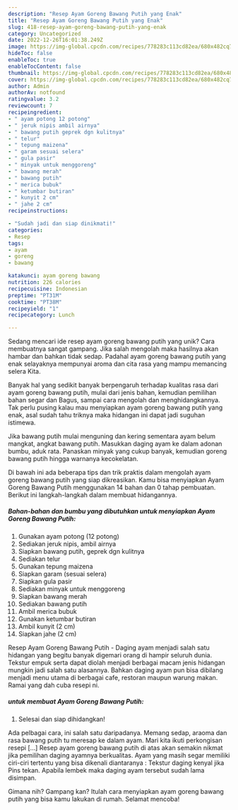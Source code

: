 ```yaml
---
description: "Resep Ayam Goreng Bawang Putih yang Enak"
title: "Resep Ayam Goreng Bawang Putih yang Enak"
slug: 418-resep-ayam-goreng-bawang-putih-yang-enak
category: Uncategorized
date: 2022-12-26T16:01:38.249Z
image: https://img-global.cpcdn.com/recipes/778283c113cd82ea/680x482cq70/ayam-goreng-bawang-putih-foto-resep-utama.jpg
hideToc: false
enableToc: true
enableTocContent: false
thumbnail: https://img-global.cpcdn.com/recipes/778283c113cd82ea/680x482cq70/ayam-goreng-bawang-putih-foto-resep-utama.jpg
cover: https://img-global.cpcdn.com/recipes/778283c113cd82ea/680x482cq70/ayam-goreng-bawang-putih-foto-resep-utama.jpg
author: Admin
authorAv: notfound
ratingvalue: 3.2
reviewcount: 7
recipeingredient:
- " ayam potong 12 potong"
- " jeruk nipis ambil airnya"
- " bawang putih geprek dgn kulitnya"
- " telur"
- " tepung maizena"
- " garam sesuai selera"
- " gula pasir"
- " minyak untuk menggoreng"
- " bawang merah"
- " bawang putih"
- " merica bubuk"
- " ketumbar butiran"
- " kunyit 2 cm"
- " jahe 2 cm"
recipeinstructions:

- "Sudah jadi dan siap dinikmati!"
categories:
- Resep
tags:
- ayam
- goreng
- bawang

katakunci: ayam goreng bawang 
nutrition: 226 calories
recipecuisine: Indonesian
preptime: "PT31M"
cooktime: "PT38M"
recipeyield: "1"
recipecategory: Lunch

---
```





Sedang mencari ide resep ayam goreng bawang putih yang unik? Cara membuatnya sangat gampang. Jika salah mengolah maka hasilnya akan hambar dan bahkan tidak sedap. Padahal ayam goreng bawang putih yang enak selayaknya mempunyai aroma dan cita rasa yang mampu memancing selera Kita.





Banyak hal yang sedikit banyak berpengaruh terhadap kualitas rasa dari ayam goreng bawang putih, mulai dari jenis bahan, kemudian pemilihan bahan segar dan Bagus, sampai cara mengolah dan menghidangkannya. Tak perlu pusing kalau mau menyiapkan ayam goreng bawang putih yang enak,      asal sudah tahu triknya maka hidangan ini dapat jadi suguhan istimewa.














Jika bawang putih mulai menguning dan kering sementara ayam belum mangkat, angkat bawang putih. Masukkan daging ayam ke dalam adonan bumbu, aduk rata. Panaskan minyak yang cukup banyak, kemudian goreng bawang putih hingga warnanya kecokelatan.






Di bawah ini ada beberapa tips dan trik praktis dalam mengolah ayam goreng bawang putih yang siap dikreasikan. Kamu bisa menyiapkan Ayam Goreng Bawang Putih menggunakan 14 bahan dan 0 tahap pembuatan. Berikut ini langkah-langkah dalam membuat hidangannya.

<!--inarticleads1-->

##### Bahan-bahan dan bumbu yang dibutuhkan untuk menyiapkan Ayam Goreng Bawang Putih:

1. Gunakan  ayam potong (12 potong)
1. Sediakan  jeruk nipis, ambil airnya
1. Siapkan  bawang putih, geprek dgn kulitnya
1. Sediakan  telur
1. Gunakan  tepung maizena
1. Siapkan  garam (sesuai selera)
1. Siapkan  gula pasir
1. Sediakan  minyak untuk menggoreng
1. Siapkan  bawang merah
1. Sediakan  bawang putih
1. Ambil  merica bubuk
1. Gunakan  ketumbar butiran
1. Ambil  kunyit (2 cm)
1. Siapkan  jahe (2 cm)


Resep Ayam Goreng Bawang Putih - Daging ayam menjadi salah satu hidangan yang begitu banyak digemari orang di hampir seluruh dunia. Tekstur empuk serta dapat diolah menjadi berbagai macam jenis hidangan mungkin jadi salah satu alasannya. Bahkan daging ayam pun bisa dibilang menjadi menu utama di berbagai cafe, restoran maupun warung makan. Ramai yang dah cuba resepi ni. 

<!--inarticleads2-->

#####  untuk membuat Ayam Goreng Bawang Putih:


1. Selesai dan siap dihidangkan!

Ada pelbagai cara, ini salah satu daripadanya. Memang sedap, araoma dan rasa bawang putih tu meresap ke dalam ayam. Mari kita ikuti perkongisan resepi […] Resep ayam goreng bawang putih di atas akan semakin nikmat jika pemilihan daging ayamnya berkualitas. Ayam yang masih segar memiliki ciri-ciri tertentu yang bisa dikenali diantaranya : Tekstur daging kenyal jika Pins tekan. Apabila lembek maka daging ayam tersebut sudah lama disimpan. 

Gimana nih? Gampang kan? Itulah cara menyiapkan ayam goreng bawang putih yang bisa kamu lakukan di rumah. Selamat mencoba!
